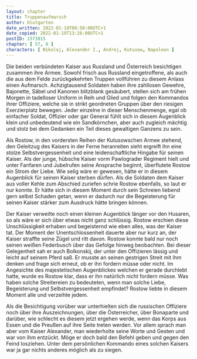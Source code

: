 ```yaml
---
layout: chapter
title: Truppenaufmarsch
author: blutgarten
date_written: 2022-01-18T08:50:00UTC+1
date_copied: 2022-01-19T13:26:00UTC+1
postID: 1573815
chapter: [ 57, 8 ]
characters: [ Nikolaj, Alexander I., Andrej, Kutusow, Napoleon ]
---
```

Die beiden verbündeten Kaiser aus Russland und Österreich besichtigen zusammen ihre Armee. Sowohl frisch aus Russland eingetroffene, als auch die aus dem Felde zurückgekehrten Truppen vollführen zu diesem Anlass einen Aufmarsch. Achzigtausend Soldaten haben ihre zahllosen Gewehre, Bajonette, Säbel und Kanonen blitzblank gesäubert, stellen sich am frühen Morgen in tadelloser Uniform in Reih und Glied und folgen den Kommandos ihrer Offiziere, welche sie in strikt geordneten Gruppen über den riesigen Exerzierplatz bewegen. Jeder einzelne in dieser Menschenmenge, egal ob einfacher Soldat, Offizier oder gar General fühlt sich in diesem Augenblick klein und unbedeutend wie ein Sandkörnchen, aber auch zugleich mächtig und stolz bei dem Gedanken ein Teil dieses gewaltigen Ganzens zu sein.

Als Rostow, in den vordersten Reihen der Kutusowschen Armee stehend, den Geleitzug des Kaisers in der Ferne heranreiten sieht ergreift ihn eine stolze Selbstvergessenheit und eine leidenschaftliche Hingabe für seinen Kaiser. Als der junge, hübsche Kaiser vorm Pawlograder Regiment hielt und unter Fanfaren und Jubelrufen seine Ansprache beginnt, überflutete Rostow ein Strom der Liebe. Wie selig wäre er gewesen, hätte er in diesem Augenblick für seinen Kaiser sterben dürfen. Als die Soldaten dem Kaiser aus voller Kehle zum Abschied zuriefen schrie Rostow ebenfalls, so laut er nur konnte. Er hätte sich in diesem Moment durch sein Schreien liebend gern selbst Schaden getan, wenn er dadurch nur die Begeisterung für seinen Kaiser stärker zum Ausdruck hätte bringen können.

Der Kaiser verweilte noch einen kleinen Augenblick länger vor den Husaren, so als wäre er sich über etwas nicht ganz schlüssig. Rostow erschien diese Unschlüssigkeit erhaben und begeisternd wie eben alles, was der Kaiser tat. Der Moment der Unentschlossenheit dauerte aber nur kurz an, der Kaiser straffte seine Zügel und ritt davon. Rostow konnte bald nur noch seinen weißen Federbusch über das Gefolge hinweg beobachten. Bei dieser Gelegenheit sah er auch Bolkonskij, der unter den Offizieren lässig und leicht auf seinem Pferd saß. Er musste an seinen gestrigen Streit mit ihm denken und frage sich erneut, ob er ihn fordern müsse oder nicht. Im Angesichte des majestetischen Augenblickes welchen er gerade durchlebt hatte, wurde es Rostow klar, dass er ihn natürlich nicht fordern müsse. Was haben solche Streitereien zu bedeuteten, wenn man solche Liebe, Begeisterung und Selbstvergessenheit empfindet? Rostow liebte in diesem Moment alle und verzeihte jedem.

Als die Besichtigung vorüber war unterhielten sich die russischen Offiziere noch über ihre Auszeichnungen, über die Österreicher, über Bonaparte und darüber, wie schlecht es diesem jetzt ergehen werde, wenn das Korps aus Essen und die Preußen auf ihre Seite treten werden. Vor allem sprach man aber vom Kaiser Alexander, man wiederholte seine Worte und Gesten und war von ihm entzückt. Möge er doch bald den Befehl geben und gegen den Feind losziehen. Unter dem persönlichen Kommando eines solchen Kaisers war ja gar nichts anderes möglich als zu siegen. 